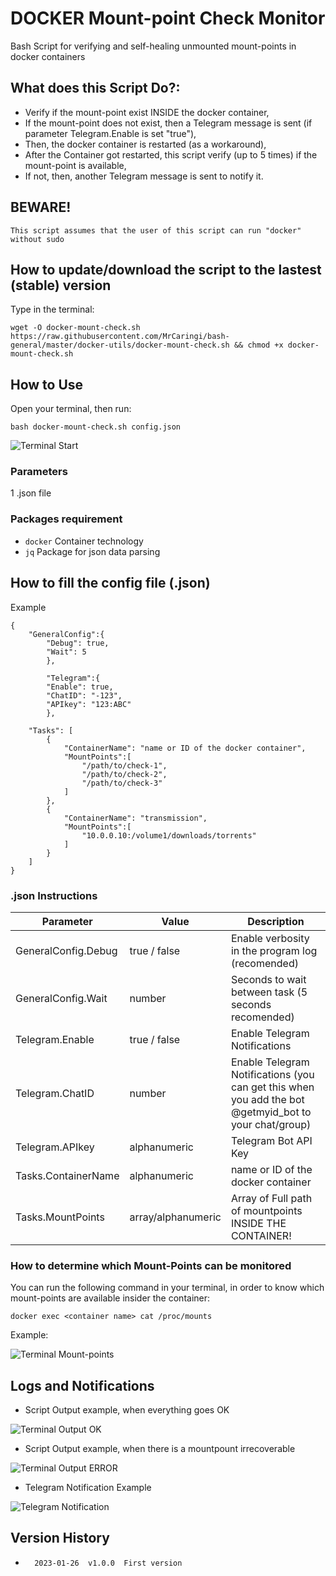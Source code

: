 # DOCKER Mount-point Check Monitor
Bash Script for verifying and self-healing unmounted mount-points in docker containers

## What does this Script Do?:
- Verify if the mount-point exist INSIDE the docker container,
- If the mount-point does not exist, then a Telegram message is sent (if parameter Telegram.Enable is set "true"),
- Then, the docker container is restarted (as a workaround),
- After the Container got restarted, this script verify (up to 5 times) if the mount-point is available,
- If not, then, another Telegram message is sent to notify it.
##   BEWARE!
`This script assumes that the user of this script can run "docker" without sudo`

## How to update/download the script to the lastest (stable) version
Type in the terminal:
```
wget -O docker-mount-check.sh https://raw.githubusercontent.com/MrCaringi/bash-general/master/docker-utils/docker-mount-check.sh && chmod +x docker-mount-check.sh

```
## How to Use
Open your terminal, then run:
```
bash docker-mount-check.sh config.json
```
![Terminal Start](https://github.com/MrCaringi/assets/blob/main/images/scripts/docker-mounpoint-check/terminal-start.png)

### Parameters
1 .json file

### Packages requirement
- `docker`    Container technology
- `jq`    Package for json data parsing

##  How to fill the config file (.json)
Example
```
{
    "GeneralConfig":{
        "Debug": true,
        "Wait": 5
        },

        "Telegram":{
        "Enable": true,
        "ChatID": "-123",
        "APIkey": "123:ABC"
        },

    "Tasks": [
        {
            "ContainerName": "name or ID of the docker container",
            "MountPoints":[
                "/path/to/check-1",
                "/path/to/check-2",
                "/path/to/check-3"
            ]
        },
        {
            "ContainerName": "transmission",
            "MountPoints":[
                "10.0.0.10:/volume1/downloads/torrents"
            ]
        }
    ]
}
```
### .json Instructions
| Parameter | Value | Description |
|---------------------- | -----------| ---------------------------------|
| GeneralConfig.Debug | true / false | Enable verbosity in the program log (recomended)|
| GeneralConfig.Wait | number | Seconds to wait between task (5 seconds recomended)|
| Telegram.Enable | true / false | Enable Telegram Notifications |
| Telegram.ChatID | number | Enable Telegram Notifications (you can get this when you add the bot @getmyid_bot to your chat/group) |
| Telegram.APIkey | alphanumeric | Telegram Bot API Key |
| Tasks.ContainerName | alphanumeric | name or ID of the docker container |
| Tasks.MountPoints | array/alphanumeric | Array of Full path of mountpoints INSIDE THE CONTAINER! |

### How to determine which Mount-Points can be monitored
You can run the following command in your terminal, in order to know which mount-points are available insider the container:
```
docker exec <container name> cat /proc/mounts
```
Example:

![Terminal Mount-points](https://github.com/MrCaringi/assets/blob/main/images/scripts/docker-mounpoint-check/terminal-mountpoints.png)

## Logs and Notifications
- Script Output example, when everything goes OK

![Terminal Output OK](https://github.com/MrCaringi/assets/blob/main/images/scripts/docker-mounpoint-check/terminal-output-ok.jpg)

- Script Output example, when there is a mountpount irrecoverable

![Terminal Output ERROR](https://github.com/MrCaringi/assets/blob/main/images/scripts/docker-mounpoint-check/terminal-output-error.jpg)

- Telegram Notification Example

![Telegram Notification](https://github.com/MrCaringi/assets/blob/main/images/scripts/docker-mounpoint-check/telegram-messages.jpg)

##  Version History
-       2023-01-26  v1.0.0  First version